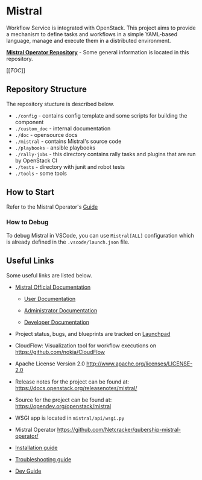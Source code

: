 # Mistral

Workflow Service is integrated with OpenStack. This project aims to provide a
mechanism to define tasks and workflows in a simple YAML-based language, manage
and execute them in a distributed environment.

[**Mistral Operator Repository**](https://github.com/Netcracker/qubership-mistral-operator/) - Some general information is located in this repository.

<!-- #GFCFilterMarkerStart# -->
[[_TOC_]]
<!-- #GFCFilterMarkerEnd# -->

## Repository Structure

The repository stucture is described below.

- `./config` - contains config template and some scripts for building the component
- `./custom_doc` - internal documentation
- `./doc` - opensource docs
- `./mistral` - contains Mistral's source code 
- `./playbooks` - ansible playbooks
- `./rally-jobs` - this directory contains rally tasks and plugins that are run by OpenStack CI
- `./tests` - directory with junit and robot tests
-  `./tools` - some tools

## How to Start

Refer to the Mistral Operator's [Guide](https://github.com/Netcracker/qubership-mistral-operator/blob/main/README.md)

### How to Debug

To debug Mistral in VSCode, you can use `Mistral[ALL]` configuration which is already defined in the `.vscode/launch.json` file.

## Useful Links

Some useful links are listed below.

* [Mistral Official Documentation](https://docs.openstack.org/mistral/latest/)

    * [User Documentation](https://docs.openstack.org/mistral/latest/user/index.html)

    * [Administrator Documentation](https://docs.openstack.org/mistral/latest/admin/index.html)

    * [Developer Documentation](https://docs.openstack.org/mistral/latest/developer/index.html)

* Project status, bugs, and blueprints are tracked on
  [Launchpad](https://launchpad.net/mistral/)

* CloudFlow: Visualization tool for workflow executions on https://github.com/nokia/CloudFlow

* Apache License Version 2.0 http://www.apache.org/licenses/LICENSE-2.0

* Release notes for the project can be found at:
  https://docs.openstack.org/releasenotes/mistral/

* Source for the project can be found at:
  https://opendev.org/openstack/mistral

* WSGI app is located in `mistral/api/wsgi.py`

* Mistral Operator https://github.com/Netcracker/qubership-mistral-operator/
* [Installation guide](/custom_doc/installation.md)
* [Troubleshooting guide](/custom_doc/troubleshooting.md)
* [Dev Guide](/custom_doc/dev.md)
